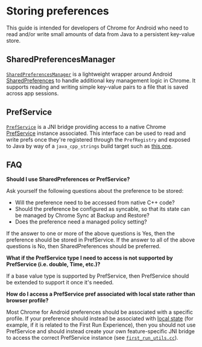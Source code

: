 # Storing preferences

This guide is intended for developers of Chrome for Android who need to read
and/or write small amounts of data from Java to a persistent key-value store.

## SharedPreferencesManager

[`SharedPreferencesManager`][0] is a lightweight wrapper around Android
[SharedPreferences][1] to handle additional key management logic in Chrome. It
supports reading and writing simple key-value pairs to a file that is saved
across app sessions.

## PrefService

[`PrefService`][2] is a JNI bridge providing access to a native Chrome
[PrefService][3] instance associated. This interface can be used to read and
write prefs once they're registered through the `PrefRegistry` and exposed to
Java by way of a `java_cpp_strings` build target such as [this one][4].

## FAQ

**Should I use SharedPreferences or PrefService?**

Ask yourself the following questions about the preference to be stored:

* Will the preference need to be accessed from native C++ code?
* Should the preference be configured as syncable, so that its state can be
  managed by Chrome Sync at Backup and Restore?
* Does the preference need a managed policy setting?

If the answer to one or more of the above questions is Yes, then the preference
should be stored in PrefService. If the answer to all of the above questions is
No, then SharedPreferences should be preferred.

**What if the PrefService type I need to access is not supported by
PrefService (i.e. double, Time, etc.)?**

If a base value type is supported by PrefService, then PrefService should
be extended to support it once it's needed.

**How do I access a PrefService pref associated with local state rather than
browser profile?**

Most Chrome for Android preferences should be associated with a specific
profile. If your preference should instead be associated with [local state][5]
(for example, if it is related to the First Run Experience), then you should not
use PrefService and should instead create your own feature-specific JNI
bridge to access the correct PrefService instance (see [`first_run_utils.cc`][6]).

[0]: https://source.chromium.org/chromium/chromium/src/+/master:chrome/browser/preferences/android/java/src/org/chromium/chrome/browser/preferences/SharedPreferencesManager.java
[1]: https://developer.android.com/reference/android/content/SharedPreferences
[2]: https://source.chromium.org/chromium/chromium/src/+/master:components/prefs/android/java/src/org/chromium/components/prefs/PrefService.java
[3]: https://chromium.googlesource.com/chromium/src/+/master/services/preferences/README.md
[4]: https://source.chromium.org/chromium/chromium/src/+/master:chrome/browser/preferences/BUILD.gn;drc=4ae1b7be67cd9b470ebcc90f2747a9f31f155b00;l=28
[5]: https://www.chromium.org/developers/design-documents/preferences#TOC-Introduction
[6]: https://source.chromium.org/chromium/chromium/src/+/master:chrome/browser/first_run/android/first_run_utils.cc
